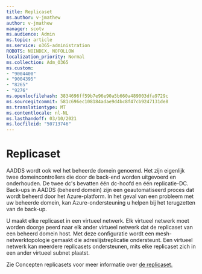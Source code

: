 ```yaml
---
title: Replicaset
ms.author: v-jmathew
author: v-jmathew
manager: scotv
ms.audience: Admin
ms.topic: article
ms.service: o365-administration
ROBOTS: NOINDEX, NOFOLLOW
localization_priority: Normal
ms.collection: Adm_O365
ms.custom:
- "9004400"
- "9004395"
- "8265"
- "9276"
ms.openlocfilehash: 3834696ff59b7e96e90a5b660a489003dfa9729c
ms.sourcegitcommit: 581c696ec108184adae9d4bc8f47cb9247131de8
ms.translationtype: MT
ms.contentlocale: nl-NL
ms.lasthandoff: 03/10/2021
ms.locfileid: "50713746"
---
```

# <a name="replica-set"></a>Replicaset

AADDS wordt ook wel het beheerde domein genoemd. Het zijn eigenlijk twee domeincontrollers die door de back-end worden uitgevoerd en onderhouden. De twee dc's bevatten één dc-hoofd en één replicatie-DC. Back-ups in AADDS (beheerd domein) zijn een geautomatiseerd proces dat wordt beheerd door het Azure-platform. In het geval van een probleem met uw beheerde domein, kan Azure-ondersteuning u helpen bij het terugzetten van de back-up.

U maakt elke replicaset in een virtueel netwerk. Elk virtueel netwerk moet worden doorge peerd naar elk ander virtueel netwerk dat de replicaset van een beheerd domein host. Met deze configuratie wordt een mesh-netwerktopologie gemaakt die adreslijstreplicatie ondersteunt. Een virtueel netwerk kan meerdere replicasets ondersteunen, mits elke replicaset zich in een ander virtueel subnet plaatst.

Zie Concepten replicasets voor meer informatie over [de replicaset.](https://docs.microsoft.com/azure/active-directory-domain-services/concepts-replica-sets)
